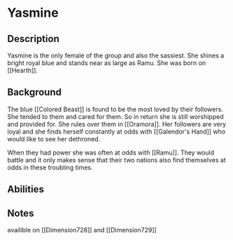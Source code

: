 # Yasmine

## Description
Yasmine is the only female of the group and also the sassiest. She shines a bright royal blue and stands near as large as Ramu. She was born on [[Hearth]].

## Background
The blue [[Colored Beast]] is found to be the most loved by their followers. She tended to them and cared for them. So in return she is still worshipped and provided for. She rules over them in [[Oramora]]. Her followers are very loyal and she finds herself constantly at odds with [[Galendor's Hand]] who would like to see her dethroned. 

When they had power she was often at odds with [[Ramu]]. They would battle and it only makes sense that their two nations also find themselves at odds in these troubling times. 
## Abilities

## Notes
availible on [[Dimension728]] and [[Dimension729]]